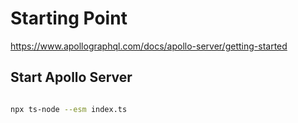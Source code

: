 # Starting Point

https://www.apollographql.com/docs/apollo-server/getting-started

## Start Apollo Server

```bash

npx ts-node --esm index.ts

```
